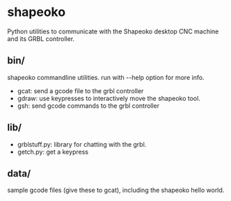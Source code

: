 shapeoko
========
Python utilities to communicate with the Shapeoko desktop CNC machine
and its GRBL controller.

bin/
----
shapeoko commandline utilities. run with --help option for more info.

- gcat: send a gcode file to the grbl controller
- gdraw: use keypresses to interactively move the shapeoko tool.
- gsh:  send gcode commands to the grbl controller

lib/
----
- grblstuff.py: library for chatting with the grbl.
- getch.py: get a keypress

data/
----
sample gcode files (give these to gcat), including the shapeoko hello world.


